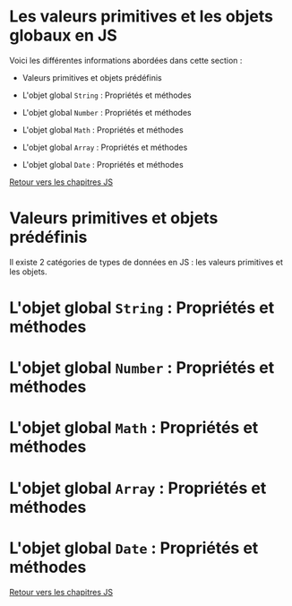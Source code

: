 # Les valeurs primitives et les objets globaux en JS

Voici les différentes informations abordées dans cette section : 

* Valeurs primitives et objets prédéfinis 

* L'objet global `String` : Propriétés et méthodes

* L'objet global `Number` : Propriétés et méthodes

* L'objet global `Math` : Propriétés et méthodes

* L'objet global `Array` : Propriétés et méthodes

* L'objet global `Date` : Propriétés et méthodes

[Retour vers les chapitres JS](https://github.com/CalcagnoLoic/aide_memoire/blob/main/R%C3%A9pertoire/js.md)

# Valeurs primitives et objets prédéfinis 

Il existe 2 catégories de types de données en JS : les valeurs primitives et les objets.

# L'objet global `String` : Propriétés et méthodes

# L'objet global `Number` : Propriétés et méthodes

# L'objet global `Math` : Propriétés et méthodes

# L'objet global `Array` : Propriétés et méthodes

# L'objet global `Date` : Propriétés et méthodes

[Retour vers les chapitres JS](https://github.com/CalcagnoLoic/aide_memoire/blob/main/R%C3%A9pertoire/js.md)